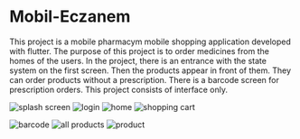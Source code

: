 # Mobil-Eczanem
This project is a mobile pharmacym mobile shopping application developed with flutter. The purpose of this project is to order medicines from the homes of the users. In the project, there is an entrance with the state system on the first screen. Then the products appear in front of them. They can order products without a prescription. There is a barcode screen for prescription orders. This project consists of interface only.

![splash screen](https://github.com/umuutguler/Mobil-Eczanem/assets/74297248/645a949a-0f5f-485a-99f9-c362a11397b0) ![login](https://github.com/umuutguler/Mobil-Eczanem/assets/74297248/1f2b0cc0-0b99-4e13-9887-fcac3a41228f) ![home](https://github.com/umuutguler/Mobil-Eczanem/assets/74297248/a9274a6d-0209-419a-8771-97b249215214) ![shopping cart](https://github.com/umuutguler/Mobil-Eczanem/assets/74297248/02410e07-6bf0-4114-b971-929c1fd1c549)

![barcode](https://github.com/umuutguler/Mobil-Eczanem/assets/74297248/ad3d8f78-4cd2-4947-941b-d4919f17a1be) ![all products](https://github.com/umuutguler/Mobil-Eczanem/assets/74297248/3803ec51-ee3e-4dda-90a8-40cac024eae4) ![product](https://github.com/umuutguler/Mobil-Eczanem/assets/74297248/78c6417a-eca6-4da1-a17a-711acffed9ad)
